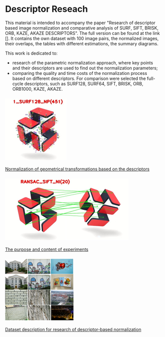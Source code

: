 <h1>Descriptor Reseach</h1>

This material is intended to accompany the paper "Research of descriptor based image normalization and comparative analysis of SURF, SIFT, BRISK, ORB, KAZE, AKAZE DESCRIPTORS". The full version can be found at the link [].
It contains the own dataset with 100 image pairs, the normalized images, their overlaps, the tables with different estimations, the summary diagrams.

This work is dedicated to:
* research of the parametric normalization approach, where key points and their descriptors are used to find out the normalization parameters;
* comparing the quality and time costs of the normalization process based on different descriptors. For comparison were selected the full-cycle descriptors, such as SURF128, SURF64, SIFT, BRISK, ORB, ORB1000, KAZE, AKAZE.

### <img src="/doc/images/normalization_keypoints.jpg" height="200">  
[Normalization of geometrical transformations based on the descriptors](https://www.google.com/) 

### <img src="/doc/images/normalization_matches.jpg" height="200">
[The purpose and content of experiments](https://www.google.com/)

### <img src="/doc/images/dataset.png" height="200">  
[Dataset description for research of descriptor-based normalization](https://www.google.com/) 
